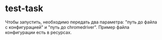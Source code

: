 # test-task
Чтобы запустить, необходимо передать два параметра: "путь до файла с конфигурацией" и "путь до chromedriver". Пример файла конфигурации есть в ресурсах.
